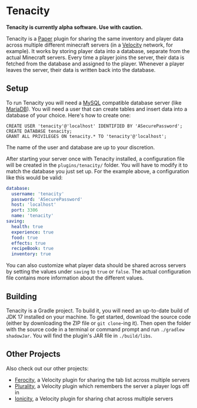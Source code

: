 # Tenacity

**Tenacity is currently alpha software. Use with caution.**

Tenacity is a [Paper](https://papermc.io/) plugin for sharing the same inventory and player data across multiple
different minecraft servers (in a [Velocity](https://velocitypowered.com/) network, for example). It works by storing
player data into a database, separate from the actual Minecraft servers. Every time a player joins the server, their
data is fetched from the database and assigned to the player. Whenever a player leaves the server, their data is
written back into the database.

## Setup
To run Tenacity you will need a [MySQL](https://www.mysql.com/) compatible database server 
(like [MariaDB](https://mariadb.org/)). You will need a user that can create tables and insert
data into a database of your choice. Here's how to create one:

```mysql
CREATE USER 'tenacity'@'localhost' IDENTIFIED BY 'ASecurePassword';
CREATE DATABASE tenacity;
GRANT ALL PRIVILEGES ON tenacity.* TO 'tenacity'@'localhost';
```

The name of the user and database are up to your discretion.

After starting your server once with Tenacity installed, a configuration file will be created in the 
`plugins/tenacity/` folder. You will have to modify it to match the database you just set up. For the
example above, a configuration like this would be valid:

```yaml
database:
  username: 'tenacity'
  password: 'ASecurePassword'
  host: 'localhost'
  port: 3306
  name: 'tenacity'
saving:
  health: true
  experience: true
  food: true
  effects: true
  recipeBook: true
  inventory: true
```

You can also customize what player data should be shared across servers by setting the values under `saving` to 
`true` or `false`. The actual configuration file contains more information about the different values.

## Building
Tenacity is a Gradle project. To build it, you will need an up-to-date build of JDK 17 installed
on your machine. To get started, download the source code (either by downloading the ZIP file or
`git clone`-ing it). Then open the folder with the source code in a terminal or command prompt
and run `./gradlew shadowJar`. You will find the plugin's JAR file in `./build/libs`.

## Other Projects
Also check out our other projects:
- [Ferocity](https://github.com/OrbisMinecraft/ferocity), a Velocity plugin for sharing the tab list across multiple servers
- [Plurality](https://github.com/OrbisMinecraft/plurality), a Velocity plugin which remembers the server a player logs off in
- [Ionicity](https://github.com/OrbisMinecraft/ionicity), a Velocity plugin for sharing chat across multiple servers
